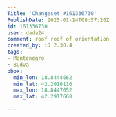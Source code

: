 ```yaml
---
Title: 'Changeset #161336730'
PublishDate: 2025-01-14T08:57:26Z
id: 161336730
user: dada24
comment: roof roof of orientation
created_by: iD 2.30.4
tags:
- Montenegro
- Budva
bbox:
  min_lon: 18.8444662
  min_lat: 42.2916116
  max_lon: 18.8447052
  max_lat: 42.2917668

---
```

